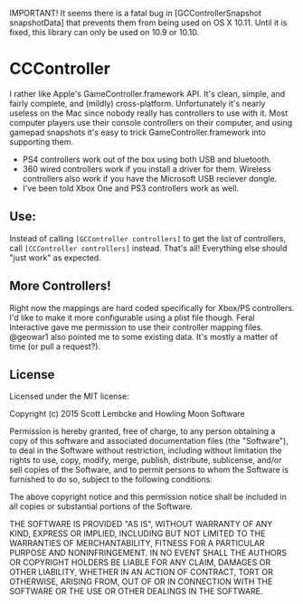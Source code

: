 IMPORTANT! It seems there is a fatal bug in [GCControllerSnapshot snapshotData] that prevents them from being used on OS X 10.11. Until it is fixed, this library can only be used on 10.9 or 10.10.

# CCController

I rather like Apple's GameController.framework API. It's clean, simple, and fairly complete, and (mildly) cross-platform. Unfortunately it's nearly useless on the Mac since nobody really has controllers to use with it. Most computer players use their console controllers on their computer, and using gamepad snapshots it's easy to trick GameController.framework into supporting them.

* PS4 controllers work out of the box using both USB and bluetooth.
* 360 wired controllers work if you install a driver for them. Wireless controllers also work if you have the Microsoft USB reciever dongle.
* I've been told Xbox One and PS3 controllers work as well.

## Use:

Instead of calling `[GCController controllers]` to get the list of controllers, call `[CCController controllers]` instead. That's all! Everything else should "just work" as expected.

## More Controllers!

Right now the mappings are hard coded specifically for Xbox/PS controllers. I'd like to make it more configurable using a plist file though. Feral Interactive gave me permission to use their controller mapping files. @geowar1 also pointed me to some existing data. It's mostly a matter of time (or pull a request?).

## License

Licensed under the MIT license:

Copyright (c) 2015 Scott Lembcke and Howling Moon Software

Permission is hereby granted, free of charge, to any person obtaining a copy
of this software and associated documentation files (the "Software"), to deal
in the Software without restriction, including without limitation the rights
to use, copy, modify, merge, publish, distribute, sublicense, and/or sell
copies of the Software, and to permit persons to whom the Software is
furnished to do so, subject to the following conditions:

The above copyright notice and this permission notice shall be included in
all copies or substantial portions of the Software.

THE SOFTWARE IS PROVIDED "AS IS", WITHOUT WARRANTY OF ANY KIND, EXPRESS OR
IMPLIED, INCLUDING BUT NOT LIMITED TO THE WARRANTIES OF MERCHANTABILITY,
FITNESS FOR A PARTICULAR PURPOSE AND NONINFRINGEMENT. IN NO EVENT SHALL THE
AUTHORS OR COPYRIGHT HOLDERS BE LIABLE FOR ANY CLAIM, DAMAGES OR OTHER
LIABILITY, WHETHER IN AN ACTION OF CONTRACT, TORT OR OTHERWISE, ARISING FROM,
OUT OF OR IN CONNECTION WITH THE SOFTWARE OR THE USE OR OTHER DEALINGS IN THE
SOFTWARE.
